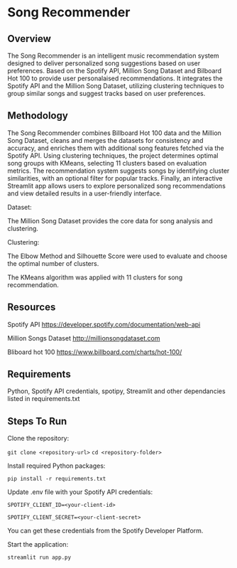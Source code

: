 # Song Recommender

## Overview

The Song Recommender is an intelligent music recommendation system designed to deliver personalized song suggestions based on user preferences. Based on the Spotify API, Million Song Dataset and Bilboard Hot 100 to provide user personalaised recommendations. It integrates the Spotify API and the Million Song Dataset, utilizing clustering techniques to group similar songs and suggest tracks based on user preferences.


## Methodology

The Song Recommender combines Billboard Hot 100 data and the Million Song Dataset, cleans and merges the datasets for consistency and accuracy, and enriches them with additional song features fetched via the Spotify API. Using clustering techniques, the project determines optimal song groups with KMeans, selecting 11 clusters based on evaluation metrics. The recommendation system suggests songs by identifying cluster similarities, with an optional filter for popular tracks. Finally, an interactive Streamlit app allows users to explore personalized song recommendations and view detailed results in a user-friendly interface.

Dataset: 

The Million Song Dataset provides the core data for song analysis and clustering.

Clustering:

The Elbow Method and Silhouette Score were used to evaluate and choose the optimal number of clusters.

The KMeans algorithm was applied with 11 clusters for song recommendation.


## Resources

Spotify API https://developer.spotify.com/documentation/web-api

Million Songs Dataset http://millionsongdataset.com

Bliboard hot 100 https://www.billboard.com/charts/hot-100/


## Requirements

Python, Spotify API credentials, spotipy, Streamlit and other dependancies listed in requirements.txt

## Steps To Run

Clone the repository:

```git clone <repository-url>```
```cd <repository-folder>```

Install required Python packages:

```pip install -r requirements.txt```

Update .env file with your Spotify API credentials:

```SPOTIFY_CLIENT_ID=<your-client-id>```

```SPOTIFY_CLIENT_SECRET=<your-client-secret>```

You can get these credentials from the Spotify Developer Platform.

Start the application:

```streamlit run app.py```


